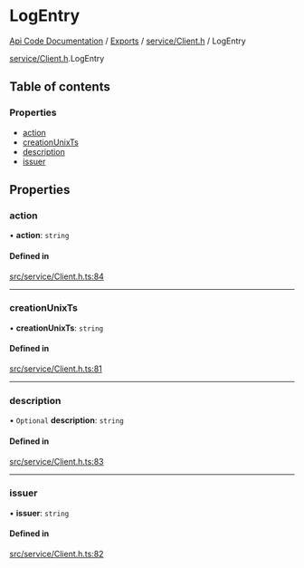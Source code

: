# LogEntry
 
[Api Code Documentation](../README.md) / [Exports](../modules.md) / [service/Client.h](../modules/service_Client_h.md) / LogEntry

[service/Client.h](../modules/service_Client_h.md).LogEntry

## Table of contents

### Properties

- [action](service_Client_h.LogEntry.md#action)
- [creationUnixTs](service_Client_h.LogEntry.md#creationunixts)
- [description](service_Client_h.LogEntry.md#description)
- [issuer](service_Client_h.LogEntry.md#issuer)

## Properties

### action

• **action**: `string`

#### Defined in

[src/service/Client.h.ts:84](https://github.com/openkfw/TruBudget/blob/95e6f8a/api/src/service/Client.h.ts#L84)

___

### creationUnixTs

• **creationUnixTs**: `string`

#### Defined in

[src/service/Client.h.ts:81](https://github.com/openkfw/TruBudget/blob/95e6f8a/api/src/service/Client.h.ts#L81)

___

### description

• `Optional` **description**: `string`

#### Defined in

[src/service/Client.h.ts:83](https://github.com/openkfw/TruBudget/blob/95e6f8a/api/src/service/Client.h.ts#L83)

___

### issuer

• **issuer**: `string`

#### Defined in

[src/service/Client.h.ts:82](https://github.com/openkfw/TruBudget/blob/95e6f8a/api/src/service/Client.h.ts#L82)
